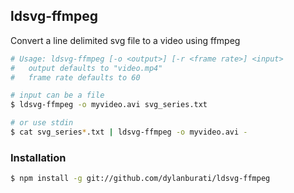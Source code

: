 ## ldsvg-ffmpeg
Convert a line delimited svg file to a video using ffmpeg

```bash
# Usage: ldsvg-ffmpeg [-o <output>] [-r <frame rate>] <input>
#   output defaults to "video.mp4"
#   frame rate defaults to 60

# input can be a file
$ ldsvg-ffmpeg -o myvideo.avi svg_series.txt

# or use stdin
$ cat svg_series*.txt | ldsvg-ffmpeg -o myvideo.avi -
```

### Installation

```bash
$ npm install -g git://github.com/dylanburati/ldsvg-ffmpeg
```
